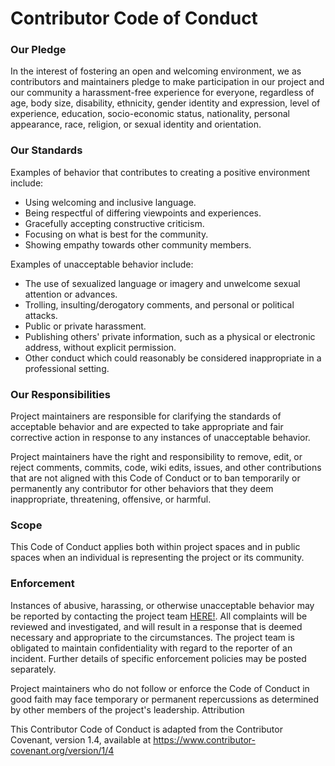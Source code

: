 # Contributor Code of Conduct

### Our Pledge

In the interest of fostering an open and welcoming environment, we as contributors and maintainers pledge to make participation in our project and our community a harassment-free experience for everyone, regardless of age, body size, disability, ethnicity, gender identity and expression, level of experience, education, socio-economic status, nationality, personal appearance, race, religion, or sexual identity and orientation.

### Our Standards

Examples of behavior that contributes to creating a positive environment include:

   * Using welcoming and inclusive language.
   * Being respectful of differing viewpoints and experiences.
   * Gracefully accepting constructive criticism.
   * Focusing on what is best for the community.
   * Showing empathy towards other community members.

Examples of unacceptable behavior include:

   * The use of sexualized language or imagery and unwelcome sexual attention or advances.
   * Trolling, insulting/derogatory comments, and personal or political attacks.
   * Public or private harassment.
   * Publishing others' private information, such as a physical or electronic address, without explicit permission.
   * Other conduct which could reasonably be considered inappropriate in a professional setting.

### Our Responsibilities

Project maintainers are responsible for clarifying the standards of acceptable behavior and are expected to take appropriate and fair corrective action in response to any instances of unacceptable behavior.

Project maintainers have the right and responsibility to remove, edit, or reject comments, commits, code, wiki edits, issues, and other contributions that are not aligned with this Code of Conduct or to ban temporarily or permanently any contributor for other behaviors that they deem inappropriate, threatening, offensive, or harmful.

### Scope

This Code of Conduct applies both within project spaces and in public spaces when an individual is representing the project or its community.

### Enforcement

Instances of abusive, harassing, or otherwise unacceptable behavior may be reported by contacting the project team [HERE!](softcreations02@gmail.com). All complaints will be reviewed and investigated, and will result in a response that is deemed necessary and appropriate to the circumstances. The project team is obligated to maintain confidentiality with regard to the reporter of an incident. Further details of specific enforcement policies may be posted separately.

Project maintainers who do not follow or enforce the Code of Conduct in good faith may face temporary or permanent repercussions as determined by other members of the project's leadership.
Attribution

This Contributor Code of Conduct is adapted from the Contributor Covenant, version 1.4, available at https://www.contributor-covenant.org/version/1/4
